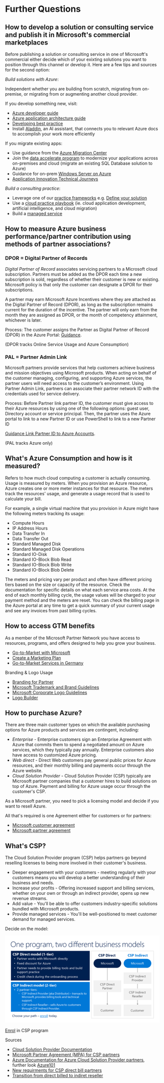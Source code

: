 # Further Questions # 

## How to develop a solution or consulting service and publish it in Microsoft's commercial marketplaces ##

Before publishing a solution or consulting service in one of Microsoft's commercial either decide which of your exixting solutions you want to position through this channel or develop it. Here are a few tips and sources for the second option:

*Build solutions with Azure*:

Independent whether you are building from scratch, migrating from on-premise, or migrating from or augmenting another cloud provider.

If you develop something new, visit:
+ [Azure developer guide](https://docs.microsoft.com/is-is/azure/guides/developer/azure-developer-guide)
+ [Azure application architecture guide](https://docs.microsoft.com/is-is/azure/architecture/guide/)
+ [Developing best practice](https://docs.microsoft.com/is-is/azure/architecture/best-practices/api-design)
+ Install [Aladdin](https://azure.microsoft.com/is-is/blog/help-improve-our-azure-docs/), an AI assistant, that connects you to relevant Azure docs to accomplish your work more efficiently

If you migrate existing apps:
+ Use guidance from the [Azure Migration Center](https://azure.microsoft.com/is-is/migration/)
+ Join the [data accelerate program](https://info.microsoft.com/microsoft-data-accelerator-program-register.html) to modernize your applications across on-premises and cloud (migrate an existing SQL Database solution to Azure)
+ Guidance for on-prem [Windows Server on Azure](https://azure.microsoft.com/is-is/campaigns/windows-server/)
+ [Application Innovation Technical Journeys](https://partner.microsoft.com/en-US/support/azure-presales-deployment) 


*Build a consulting practice*:

+ Leverage one of our [practice frameworks](https://partner.microsoft.com/en-US/solutions/build-a-practice) e.g. [Define your solution](./DesignYourSolution.pdf)
+ Use a [cloud practice playbook](https://partner.microsoft.com/en-US/campaigns/cloud-practice-playbooks) (ie. cloud application development, artificial intelligence, and cloud migration)
+ Build a [managed service](https://azurecsp.blob.core.windows.net/files/azure-msp-playbook.pdf) 


## How to measure **Azure** business performance/partner contribution using methods of partner associations? ##

### DPOR = Digital Partner of Records ###

*Digital Partner of Record* associates servicing partners to a Microsoft cloud subscription. Partners must be added as the DPOR each time a new subscription is sold, regardless of whether their customer is new or existing. Microsoft policy is that only the customer can designate a DPOR for their subscriptions.

A partner may earn Microsoft Azure Incentives where they are attached as the Digital Partner of Record (DPOR), as long as the subscription remains current for the duration of the incentive. The partner will only earn from the month they are assigned as DPOR, or the month of competency attainment, whichever is later. 

Process: The customer assigns the Partner as Digital Partner of Record (DPOR) in the Azure Portal: [Guidance](https://support.microsoft.com/fr-fr/help/3045939/digital-partner-of-record-dpor).

(DPOR tracks Online Service Usage and Azure Consumption)

### PAL = Partner Admin Link ###

Microsoft partners provide services that help customers achieve business and mission objectives using Microsoft products. When acting on behalf of the customer managing, configuring, and supporting Azure services, the partner users will need access to the customer’s environment. Using Partner Admin Link, partners can associate their partner network ID with the credentials used for service delivery. 

Process: Before Partner link partner ID, the customer must give access to their Azure resources by using one of the following options: guest user, Directory account or service principal. Then, the partner uses the Azure portal to link to a new Partner ID or use PowerShell to link to a new Partner ID

[Guidance Link Partner ID to Azure Accounts](https://docs.microsoft.com/en-us/azure/cost-management-billing/manage/link-partner-id). 

(PAL tracks Azure only)

## What's Azure Consumption and how is it measured? ##

Refers to how much cloud computing a customer is actually consuming. Usage is measured by meters. When you provision an Azure resource, Azure creates one or more meter instances for that resource. The meters track the resources' usage, and generate a usage record that is used to calculate your bill.

For example, a single virtual machine that you provision in Azure might have the following meters tracking its usage:

+ Compute Hours
+ IP Address Hours
+ Data Transfer In
+ Data Transfer Out
+ Standard Managed Disk
+ Standard Managed Disk Operations
+ Standard IO-Disk
+ Standard IO-Block Blob Read
+ Standard IO-Block Blob Write
+ Standard IO-Block Blob Delete

The meters and pricing vary per product and often have different pricing tiers based on the size or capacity of the resource. Check the documentation for specific details on what each service area costs. At the end of each monthly billing cycle, the usage values will be charged to your payment method and the meters are reset. You can check the billing page in the Azure portal at any time to get a quick summary of your current usage and see any invoices from past billing cycles.

## How to access GTM benefits ##

As a member of the Microsoft Partner Network you have access to resources, programs, and offers designed to help you grow your business. 

+ [Go-to-Market with Microsoft](https://partner.microsoft.com/en-US/solutions/go-to-market) 
+ [Create a Marketing Plan](https://partner.microsoft.com/de-de/smart-partner-marketing)
+ [Go-to-Market Services in Germany](https://partner.microsoft.com/de-de/marketing/microsoft-partnernews/marketing-vertrieb-gtm-services)


Branding & Logo Usage

+ [Branding for Partner](https://partner.microsoft.com/en-us/marketing/branding)
+ [Microsoft Trademark and Brand Guidelines](https://www.microsoft.com/en-us/legal/intellectualproperty/trademarks/usage/general.aspx) 
+ [Microsoft Corporate Logo Guidelines](https://www.microsoft.com/en-us/legal/intellectualproperty/trademarks/usage/logo.aspx)
+ [Logo Builder](https://logobuilder.partner.microsoft.com/Security/AuthenticationLoading?returnUrl=%2F)


## How to purchase Azure? ##

There are three main customer types on which the available purchasing options for Azure products and services are contingent, including:

+ *Enterprise* - Enterprise customers sign an Enterprise Agreement with Azure that commits them to spend a negotiated amount on Azure services, which they typically pay annually. Enterprise customers also have access to customized Azure pricing.
+ *Web direct* - Direct Web customers pay general public prices for Azure resources, and their monthly billing and payments occur through the Azure website.
+ *Cloud Solution Provider* - Cloud Solution Provider (CSP) typically are Microsoft partner companies that a customer hires to build solutions on top of Azure. Payment and billing for Azure usage occur through the customer's CSP.

As a Microsoft partner, you need to pick a licensing model and decide if you want to resell Azure.

All that's required is one Agreement either for customers or for partners:
+ [Microsoft customer agreement](https://www.microsoft.com/en-us/Licensing/how-to-buy/microsoft-customer-agreement)
+ [Microsoft partner agreement](https://www.microsoft.com/en-us/licensing/news/introducing-microsoft-partner-agreement)

## What's CSP? ##

The Cloud Solution Provider program (CSP) helps partners go beyond reselling licenses to being more involved in their customer's business.  

+ Deeper engagement with your customers - meeting regularly with your customers means you will develop a better understanding of their business and needs.
+ Increase your profits - Offering increased support and billing services, whether on your own or through an indirect provider, opens up new revenue streams.
+ Add value - You'll be able to offer customers industry-specific solutions bundled with Microsoft products.
+ Provide managed services - You'll be well-positioned to meet customer demand for managed services.

Decide on the model:

![CSP Models](./CSPModels.png)

[Enrol](https://docs.microsoft.com/de-de/partner-center/enrolling-in-the-csp-program) in CSP program

Sources
+ [Cloud Solution Provider Documentation](https://docs.microsoft.com/de-de/partner-center/csp-overview)
+ [Microsoft Partner Agreement (MPA) for CSP partners](https://docs.microsoft.com/de-de/partner-center/microsoft-partner-agreement)
+ [Azure Documentation for Azure Cloud Solution Provider partners](https://docs.microsoft.com/en-us/previous-versions/azure/cloud-solution-provider/), further look [Azure101](./azure-in-csp101.pdf) 
+ [New requirments for CSP direct bill partners](https://docs.microsoft.com/de-de/partner-center/direct-partner-new-requirements)
+ [Transition from direct billed to indiret reseller](https://docs.microsoft.com/de-de/partner-center/transition-direct-to-indirect) 



